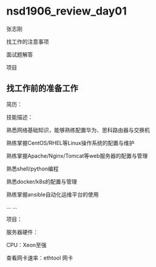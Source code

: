 # nsd1906_review_day01

张志刚

找工作的注意事项

面试题解答

项目

## 找工作前的准备工作

简历：

技能描述：

熟悉网络基础知识，能够熟练配置华为、思科路由器与交换机

熟练掌握CentOS/RHEL等Linux操作系统的配置与维护

熟练掌握Apache/Nginx/Tomcat等web服务器的配置与管理

熟悉shell/python编程

熟悉docker/k8s的配置与管理

熟练掌握ansible自动化运维平台的使用

... ...

项目：



服务器硬件：

CPU：Xeon至强

查看网卡速率：ethtool  网卡











